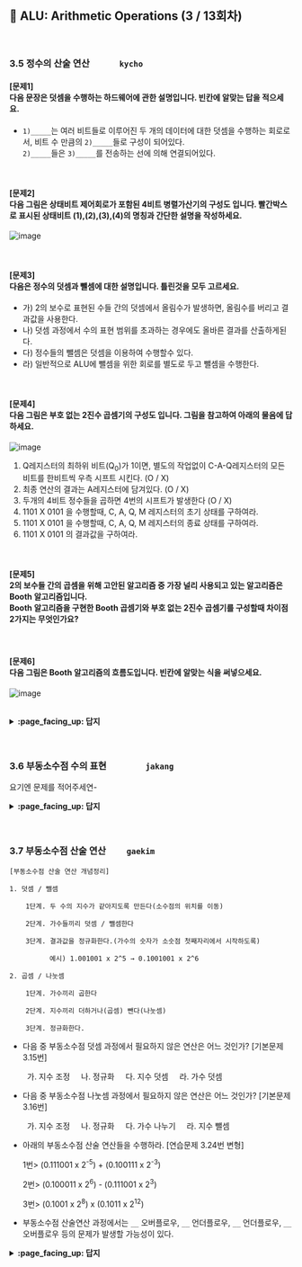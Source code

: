 ## 🦄 ALU: Arithmetic Operations (3 / 13회차)
<br>

### 3.5 정수의 산술 연산　　　	`kycho`

#### [문제1]<br>다음 문장은 덧셈을 수행하는 하드웨어에 관한 설명입니다. 빈칸에 알맞는 답을 적으세요.
- `1)_____`는 여러 비트들로 이루어진 두 개의 데이터에 대한 덧셈을 수행하는 회로로서, 비트 수 만큼의 `2)_____`들로 구성이 되어있다.<br>
`2)_____`들은 `3)_____`를 전송하는 선에 의해 연결되어있다. 
<br>

#### [문제2]<br>다음 그림은 상태비트 제어회로가 포함된 4비트 병렬가산기의 구성도 입니다. 빨간박스로 표시된 상태비트 (1),(2),(3),(4)의 명칭과 간단한 설명을 작성하세요.
![image](https://user-images.githubusercontent.com/26676051/100917870-148b6180-351b-11eb-8e90-1af5e8b6cdf5.png)

<br>

#### [문제3]<br>다음은 정수의 덧셈과 뺄셈에 대한 설명입니다. 틀린것을 모두 고르세요.
- 가) 2의 보수로 표현된 수들 간의 덧셈에서 올림수가 발생하면, 올림수를 버리고 결과값을 사용한다. 
- 나) 덧셈 과정에서 수의 표현 범위를 초과하는 경우에도 올바른 결과를 산출하게된다. 
- 다) 정수들의 뺄셈은 덧셈을 이용하여 수행할수 있다. 
- 라) 일반적으로 ALU에 뺄셈을 위한 회로를 별도로 두고 뺄셈을 수행한다. 

<br>

#### [문제4]<br>다음 그림은 부호 없는 2진수 곱셈기의 구성도 입니다. 그림을 참고하여 아래의 물음에 답하세요.
![image](https://user-images.githubusercontent.com/26676051/100918035-4f8d9500-351b-11eb-82ec-6b24bb157214.png)
1) Q레지스터의 최하위 비트(Q<sub>0</sub>)가 1이면,  별도의 작업없이 C-A-Q레지스터의 모든 비트를 한비트씩 우측 시프트 시킨다. (O / X)
2) 최종 연산의 결과는 A레지스터에 담겨있다. (O / X)
3) 두개의 4비트 정수들을 곱하면 4번의 시프트가 발생한다 (O / X)
4) 1101 X 0101 을 수행할때,  C, A, Q, M 레지스터의 초기 상태를 구하여라.
5) 1101 X 0101 을 수행할때,  C, A, Q, M 레지스터의 종료 상태를 구하여라.
6) 1101 X 0101 의 결과값을 구하여라.

<br>

#### [문제5]<br>2의 보수들 간의 곱셈을 위해 고안된 알고리즘 중 가장 널리 사용되고 있는 알고리즘은 Booth 알고리즘입니다.<br>Booth 알고리즘을 구현한 Booth 곱셈기와 부호 없는 2진수 곱셈기를 구성할때 차이점 2가지는 무엇인가요?

<br>

#### [문제6]<br>다음 그림은 Booth 알고리즘의 흐름도입니다. 빈칸에 알맞는 식을 써넣으세요.
![image](https://user-images.githubusercontent.com/26676051/100916211-cd03d600-3518-11eb-86b6-79502ab40e82.png)

<br>

<details>
<summary> <b> :page_facing_up: 답지 </b>  </summary><br>

#### [문제1]<br>다음 문장은 덧셈을 수행하는 하드웨어에 관한 설명입니다. 빈칸에 알맞는 답을 적으세요.
- `1) 병렬 가산기(parallel adder)`는 여러 비트들로 이루어진 두 개의 데이터에 대한 덧셈을 수행하는 회로로서, 비트 수 만큼의 `2) 전가산기(full-adder)`들로 구성이 되어있다.<br>
`2) 전가산기(full-adder)`들은 `3) 올림수 비트(carry bit)`를 전송하는 선에 의해 연결되어있다. 
<br>

#### [문제2]<br>다음 그림은 상태비트 제어회로가 포함된 4비트 병렬가산기의 구성도 입니다. 빨간박스로 표시된 상태비트 (1),(2),(3),(4) 명칭과 간단한 설명을 작성하세요.
![image](https://user-images.githubusercontent.com/26676051/100917870-148b6180-351b-11eb-8e90-1af5e8b6cdf5.png)
<br>

> (1) 오버플로우(V) 플래그 :  최상위 캐리비트 2개를 XOR한 값으로 세트하며(V = C<sub>4</sub> XOR C<sub>3</sub>), 오버플로우가 발생했는지 판단한다. 오버플로우가 발생하면 1로 세트된다.<br>
(2) 영(Z) 플래그 : 합의 모든 비트들을 NOR 게이트를 통과시켜서, 0인지 아닌지 판단한다. 합의 모든 비트들이 0이면 1로 세트된다.<br>
(3) 부호(S) 플래그 : 부호비트인 합의 최상위 비트와 직접 연결되며, 양수이면 0 음수이면 1로 세트된다.<br>
(4) 올림수(C) 플래그 : 최상위 단계의 전가산기로부터 발생하는 올림수(C<sub>4</sub>)에 의해서 세트된다.<br>

<br>

#### [문제3]<br>다음은 정수의 덧셈과 뺄셈에 대한 설명입니다. 틀린것을 모두 고르세요.
- 가) 2의 보수로 표현된 수들 간의 덧셈에서 올림수가 발생하면, 올림수를 버리고 결과값을 사용한다. 
- 나) 덧셈 과정에서 수의 표현 범위를 초과하는 경우에도 올바른 결과를 산출하게된다. 
- 다) 정수들의 뺄셈은 덧셈을 이용하여 수행할수 있다. 
- 라) 일반적으로 ALU에 뺄셈을 위한 회로를 별도로 두고 뺄셈을 수행한다. 
```
나), 라) 틀렸다. 
```
> 나)<br> 덧셈 과정에서 수의 푸현 범위를 초과하는 경우에는 전혀 틀린 결과를 산출하게 된다.<br>예를 들어서 4비트 데이터인 0110(6)과 0011(3)을 더하게 되면 0110 + 0011 = 1001(-7)이 나오게된다. <br>이것을 오버플로우(overflow)라고 한다.<br><br>
라)<br> 뺄셈은 덧셈을 이용하여 수행된다. 그러므로 일반적으로 ALU에 뺄셈을 위한 회로를 별도로 두지 않고 가산기를 이용하여 뺄셈을 수행한다.<br>
아래의 이미지처럼 보수기를 이용해서 덧셈과 뺄샘을 겸용으로 사용할수 있는 회로를 구성한다.<br> 
![image](https://user-images.githubusercontent.com/26676051/100921955-96ca5480-3520-11eb-842d-35f4c0783f6d.png)
<br>

#### [문제4]<br>다음 그림은 부호 없는 2진수 곱셈기의 구성도 입니다. 그림을 참고하여 아래의 물음에 답하세요.
![image](https://user-images.githubusercontent.com/26676051/100918035-4f8d9500-351b-11eb-82ec-6b24bb157214.png)
1) Q레지스터의 최하위 비트(Q<sub>0</sub>)가 1이면,  별도의 작업없이 C-A-Q레지스터의 모든 비트를 한비트씩 우측 시프트 시킨다. (O / X)
> 답 : X <br>
제어 회로는 Q<sub>0</sub>비트를 검사하고, Q<sub>0</sub> = 1인 경우에는 M레지스터 A레지스터의 덧셈을 수행하게 한뒤 C-A-Q레지스터의 모든 비트를 우측으로 한비트씩 시프트 시킨다. Q<sub>0</sub> = 0 인경우에는 덧셈을 수행하지 않고 바로 시프트 시킨다. 

2) 최종 연산의 결과는 A레지스터에 담겨있다. (O / X)
> 답 : X <br>
연산의 최종 결과는 A-Q레지스터에 담겨있다. 

3) 두개의 4비트 정수들을 곱하면 4번의 시프트가 발생한다 (O / X)
> 답 : O <br>
n비트의 경우 n번의 우측 시프트 연산이 일어난다. 

4) 1101 X 0101 을 수행할때,  C, A, Q, M 레지스터의 초기 상태를 구하여라.
>  C : 0    (0으로 초기화)<br>
A : 0000 (0으로 초기화)<br>
Q : 0101 (승수로 초기화)<br>
M : 1101 (피승수로 초기화)

5) 1101 X 0101 을 수행할때,  C, A, Q, M 레지스터의 종료 상태를 구하여라.
>  C : 0    <br>
A : 0100 <br>
Q : 0001 <br>
M : 1101 (피승수, 변함없음)

|             | C    | A    | Q    |                                                      |
| ----------- | ---- | :--- | ---- | ---------------------------------------------------- |
| [초기 상태] | 0    | 0000 | 0101 |                                                      |
| [사이클 1]  | 0    | 1101 | 0101 | Q<sub>0</sub> = 1 이므로, A ← A + M                  |
|             | 0    | 0110 | 1010 | 우측 시프트( C-A-Q)                                  |
| [사이클 2]  | 0    | 0011 | 0101 | Q<sub>0</sub> = 0 이므로, 우측 시프트( C-A-Q)만 수행 |
| [사이클 3]  | 1    | 0000 | 0101 | Q<sub>0</sub> = 1 이므로, A ← A + M                  |
|             | 0    | 1000 | 0010 | 우측 시프트( C-A-Q)                                  |
| [사이클 4]  | 0    | 0100 | 0001 | Q<sub>0</sub> = 0 이므로, 우측 시프트( C-A-Q)만 수행 |

6) 1101 X 0101 의 결과값을 구하여라.
> 답 : 65<br>
A-Q레지스터의 값이 01000001(65)이다.<br>
1101(13) X 0101(5) = 01000001(65)

<br>

#### [문제5]<br>2의 보수들 간의 곱셈을 위해 고안된 알고리즘 중 가장 널리 사용되고 있는 알고리즘은 Booth 알고리즘입니다.<br>Booth 알고리즘을 구현한 Booth 곱셈기와 부호 없는 2진수 곱셈기를 구성할때 차이점 2가지는 무엇인가요?

> (1) M레지스터와 병렬 가산기 사이에 보수기(complementer)를 추가한다. <br><br> (2) Q레지스터 오른쪽에 Q<sub>-1</sub>이라고 부르는 1비트 레지스터를 추가하고, Q<sub>0</sub>와 함께 제어 회로로 입력되도록 한다. <br>  (Q레지스터가 우측 시프트 될때, Q<sub>0</sub> 비트가 Q<sub>-1</sub>레지스터에 저장된다.) 

<br>

#### [문제6]<br>다음 그림은 Booth 알고리즘의 흐름도입니다. 빈칸에 알맞는 식을 써넣으세요.
![image](https://user-images.githubusercontent.com/26676051/100916211-cd03d600-3518-11eb-86b6-79502ab40e82.png)
> (1) A ← A - M<br>
(2) A ← A + M
<br>

</details>
<br><br>

### 3.6 부동소수점 수의 표현　　　　	`jakang`

요기엔 문제를 적어주세연-

<details>
<summary> <b> :page_facing_up: 답지 </b>  </summary><br>
  
답지의 구성은<br>
문제와 동일하게 부탁드려연-

</details>
<br><br>

### 3.7 부동소수점 산술 연산　　	`gaekim`

```
[부동소수점 산술 연산 개념정리]

1. 덧셈 / 뺄셈

    1단계. 두 수의 지수가 같아지도록 만든다(소수점의 위치를 이동)

    2단계. 가수들끼리 덧셈 / 뺄셈한다

    3단계. 결과값을 정규화한다.(가수의 숫자가 소숫점 첫째자리에서 시작하도록)

          예시) 1.001001 x 2^5 → 0.1001001 x 2^6

2. 곱셈 / 나눗셈

    1단계. 가수끼리 곱한다

    2단계. 지수끼리 더하거나(곱셈) 뺀다(나눗셈)

    3단계. 정규화한다.
 ```   
    

- 다음 중 부동소수점 덧셈 과정에서 필요하지 않은 연산은 어느 것인가? [기본문제 3.15번]


&nbsp;&nbsp;&nbsp;&nbsp;&nbsp;&nbsp;&nbsp; 가. 지수 조정 &nbsp;&nbsp;&nbsp; 나. 정규화 &nbsp;&nbsp;&nbsp; 다. 지수 덧셈 &nbsp;&nbsp;&nbsp; 라. 가수 덧셈
- 다음 중 부동소수점 나눗셈 과정에서 필요하지 않은 연산은 어느 것인가? [기본문제 3.16번]


&nbsp;&nbsp;&nbsp;&nbsp;&nbsp;&nbsp;&nbsp; 가. 지수 조정 &nbsp;&nbsp;&nbsp; 나. 정규화 &nbsp;&nbsp;&nbsp; 다. 가수 나누기 &nbsp;&nbsp;&nbsp; 라. 지수 뺄셈
- 아래의 부동소수점 산술 연산들을 수행하라. [연습문제 3.24번 변형]


  1번>  (0.111001 x 2<sup>-5</sup>) + (0.100111 x 2<sup>-3</sup>)
  
  
  2번>  (0.100011 x 2<sup>6</sup>) - (0.111001 x 2<sup>3</sup>)
  
  
  3번>  (0.1001 x 2<sup>8</sup>) x (0.1011 x 2<sup>12</sup>)
- 부동소수점 산술연산 과정에서는 `__` 오버플로우, `__` 언더플로우, `__` 언더플로우, `__` 오버플로우 등의 문제가 발생할 가능성이 있다.


<details>
<summary> <b> :page_facing_up: 답지 </b>  </summary><br>
  

- 다음 중 부동소수점 덧셈 과정에서 필요하지 않은 연산은 어느 것인가? [기본문제 3.15번]


&nbsp;&nbsp;&nbsp;&nbsp;&nbsp;&nbsp;&nbsp; 가. 지수 조정 &nbsp;&nbsp;&nbsp; 나. 정규화 &nbsp;&nbsp;&nbsp; **다. 지수 덧셈** &nbsp;&nbsp;&nbsp; 라. 가수 덧셈
- 다음 중 부동소수점 나눗셈 과정에서 필요하지 않은 연산은 어느 것인가? [기본문제 3.16번]


&nbsp;&nbsp;&nbsp;&nbsp;&nbsp;&nbsp;&nbsp; **가. 지수 조정** &nbsp;&nbsp;&nbsp; 나. 정규화 &nbsp;&nbsp;&nbsp; 다. 가수 나누기 &nbsp;&nbsp;&nbsp; 라. 지수 뺄셈
- 아래의 부동소수점 산술 연산들을 수행하라. [연습문제 3.24번 변형]


  1번>  (0.111001 x 2<sup>-5</sup>) + (0.100111 x 2<sup>-3</sup>) = **0.11010101 x 2<sup>-3</sup>**
  
  
  2번>  (0.100011 x 2<sup>6</sup>) - (0.111001 x 2<sup>3</sup>) = **0.11011111 x 2<sup>5</sup>**
  
  
  3번>  (0.1001 x 2<sup>8</sup>) x (0.1011 x 2<sup>12</sup>) = **0.1100011 x 2<sup>19</sup>**
  
  <img src = "https://user-images.githubusercontent.com/59970070/100898551-388f7880-3504-11eb-9ef7-d292843994be.jpg" width="70%" height="70%">

- 부동소수점 산술연산 과정에서는 `지수` 오버플로우, `지수` 언더플로우, `가수` 언더플로우, `가수` 오버플로우 등의 문제가 발생할 가능성이 있다.
   > 표현할 수 있는 범위를 넘어설 경우, 위와 같은 문제들이 발생할 수 있다.
</details>
<br><br>
